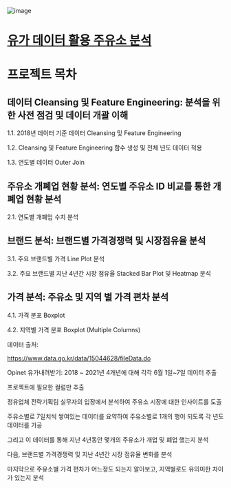 ![image](https://user-images.githubusercontent.com/82854823/135169335-2e58b32f-2330-4571-bc77-f6f7aa1f1904.png)

# [유가 데이터 활용 주유소 분석](https://github.com/Raziel-JKM/Kaggle/blob/main/%EC%9C%A0%EA%B0%80%20%EB%8D%B0%EC%9D%B4%ED%84%B0%20%ED%99%9C%EC%9A%A9%20%EC%A3%BC%EC%9C%A0%EC%86%8C%20%EB%B6%84%EC%84%9D/%EC%9C%A0%EA%B0%80_%EB%8D%B0%EC%9D%B4%ED%84%B0_%EB%B6%84%EC%84%9D.ipynb)

# 프로젝트 목차

## 데이터 Cleansing 및 Feature Engineering: 분석을 위한 사전 점검 및 데이터 개괄 이해

1.1. 2018년 데이터 기준 데이터 Cleansing 및 Feature Engineering

1.2. Cleansing 및 Feature Engineering 함수 생성 및 전체 년도 데이터 적용

1.3. 연도별 데이터 Outer Join


## 주유소 개폐업 현황 분석: 연도별 주유소 ID 비교를 통한 개폐업 현황 분석

2.1. 연도별 개폐업 수치 분석


## 브랜드 분석: 브랜드별 가격경쟁력 및 시장점유율 분석

3.1. 주요 브랜드별 가격 Line Plot 분석

3.2. 주요 브랜드별 지난 4년간 시장 점유율 Stacked Bar Plot 및 Heatmap 분석


## 가격 분석: 주유소 및 지역 별 가격 편차 분석

4.1. 가격 분포 Boxplot

4.2. 지역별 가격 분포 Boxplot (Multiple Columns)

데이터 출처:

https://www.data.go.kr/data/15044628/fileData.do

Opinet 유가내려받기: 2018 ~ 2021년 4개년에 대해 각각 6월 1일~7일 데이터 추출

프로젝트에 필요한 컬럼만 추출

정유업체 전략기획팀 실무자의 입장에서 분석하여 주유소 시장에 대한 인사이트를 도출

주유소별로 7일치씩 쌓여있는 데이터를 요약하여 주유소별로 1개의 행이 되도록 각 년도 데이터를 가공

그리고 이 데이터를 통해 지난 4년동안 몇개의 주유소가 개업 및 폐업 했는지 분석

다음, 브랜드별 가격경쟁력 및 지난 4년간 시장 점유율 변화를 분석

마지막으로 주유소별 가격 편차가 어느정도 되는지 알아보고, 지역별로도 유의미한 차이가 있는지 분석
